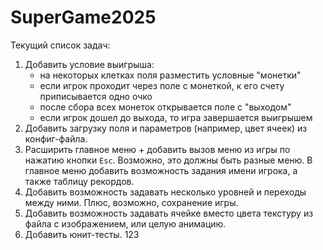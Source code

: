 # SuperGame2025

Текущий список задач:

1. Добавить условие выигрыша:
   - на некоторых клетках поля разместить условные "монетки"
   - если игрок проходит через поле с монеткой, к его счету приписывается одно очко
   - после сбора всех монеток открывается поле с "выходом"
   - если игрок дошел до выхода, то игра завершается выигрышем
2. Добавить загрузку поля и параметров (например, цвет ячеек) из конфиг-файла.
3. Расширить главное меню + добавить вызов меню из игры по нажатию кнопки `Esc`. Возможно, это должны быть разные меню.
В главное меню добавить возможность задания имени игрока, а также таблицу рекордов.
4. Добавить возможность задавать несколько уровней и переходы между ними. Плюс, возможно, сохранение игры.
5. Добавить возможность задавать ячейке вместо цвета текстуру из файла с изображением, или целую анимацию.
6. Добавить юнит-тесты.
123
